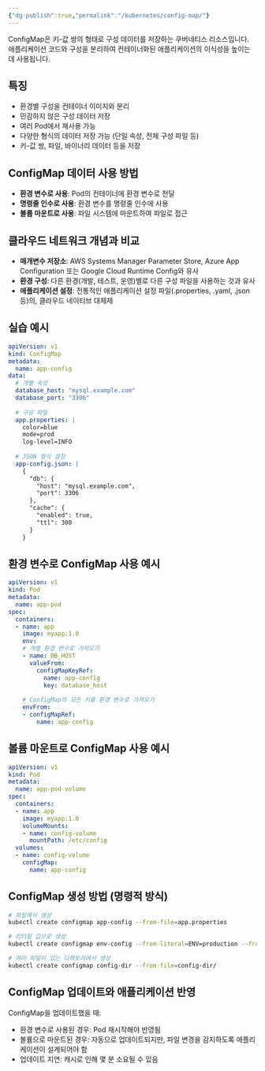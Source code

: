 ```yaml
---
{"dg-publish":true,"permalink":"/kubernetes/config-map/"}
---
```



ConfigMap은 키-값 쌍의 형태로 구성 데이터를 저장하는 쿠버네티스 리소스입니다. 애플리케이션 코드와 구성을 분리하여 컨테이너화된 애플리케이션의 이식성을 높이는 데 사용됩니다.

## 특징

- 환경별 구성을 컨테이너 이미지와 분리
- 민감하지 않은 구성 데이터 저장
- 여러 Pod에서 재사용 가능
- 다양한 형식의 데이터 저장 가능 (단일 속성, 전체 구성 파일 등)
- 키-값 쌍, 파일, 바이너리 데이터 등을 저장

## ConfigMap 데이터 사용 방법

- **환경 변수로 사용**: Pod의 컨테이너에 환경 변수로 전달
- **명령줄 인수로 사용**: 환경 변수를 명령줄 인수에 사용
- **볼륨 마운트로 사용**: 파일 시스템에 마운트하여 파일로 접근

## 클라우드 네트워크 개념과 비교

- **매개변수 저장소**: AWS Systems Manager Parameter Store, Azure App Configuration 또는 Google Cloud Runtime Config와 유사
- **환경 구성**: 다른 환경(개발, 테스트, 운영)별로 다른 구성 파일을 사용하는 것과 유사
- **애플리케이션 설정**: 전통적인 애플리케이션 설정 파일(.properties, .yaml, .json 등)의, 클라우드 네이티브 대체제

## 실습 예시

```yaml
apiVersion: v1
kind: ConfigMap
metadata:
  name: app-config
data:
  # 개별 속성
  database_host: "mysql.example.com"
  database_port: "3306"
  
  # 구성 파일
  app.properties: |
    color=blue
    mode=prod
    log-level=INFO
    
  # JSON 형식 설정
  app-config.json: |
    {
      "db": {
        "host": "mysql.example.com",
        "port": 3306
      },
      "cache": {
        "enabled": true,
        "ttl": 300
      }
    }
```

## 환경 변수로 ConfigMap 사용 예시

```yaml
apiVersion: v1
kind: Pod
metadata:
  name: app-pod
spec:
  containers:
  - name: app
    image: myapp:1.0
    env:
    # 개별 환경 변수로 가져오기
    - name: DB_HOST
      valueFrom:
        configMapKeyRef:
          name: app-config
          key: database_host
    
    # ConfigMap의 모든 키를 환경 변수로 가져오기
    envFrom:
    - configMapRef:
        name: app-config
```

## 볼륨 마운트로 ConfigMap 사용 예시

```yaml
apiVersion: v1
kind: Pod
metadata:
  name: app-pod-volume
spec:
  containers:
  - name: app
    image: myapp:1.0
    volumeMounts:
    - name: config-volume
      mountPath: /etc/config
  volumes:
  - name: config-volume
    configMap:
      name: app-config
```

## ConfigMap 생성 방법 (명령적 방식)

```bash
# 파일에서 생성
kubectl create configmap app-config --from-file=app.properties

# 리터럴 값으로 생성
kubectl create configmap env-config --from-literal=ENV=production --from-literal=DEBUG=false

# 여러 파일이 있는 디렉토리에서 생성
kubectl create configmap config-dir --from-file=config-dir/
```

## ConfigMap 업데이트와 애플리케이션 반영

ConfigMap을 업데이트했을 때:

- 환경 변수로 사용된 경우: Pod 재시작해야 반영됨
- 볼륨으로 마운트된 경우: 자동으로 업데이트되지만, 파일 변경을 감지하도록 애플리케이션이 설계되어야 함
- 업데이트 지연: 캐시로 인해 몇 분 소요될 수 있음